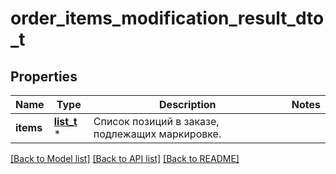 # order_items_modification_result_dto_t

## Properties
Name | Type | Description | Notes
------------ | ------------- | ------------- | -------------
**items** | [**list_t**](brief_order_item_dto.md) \* | Список позиций в заказе, подлежащих маркировке. | 

[[Back to Model list]](../README.md#documentation-for-models) [[Back to API list]](../README.md#documentation-for-api-endpoints) [[Back to README]](../README.md)


